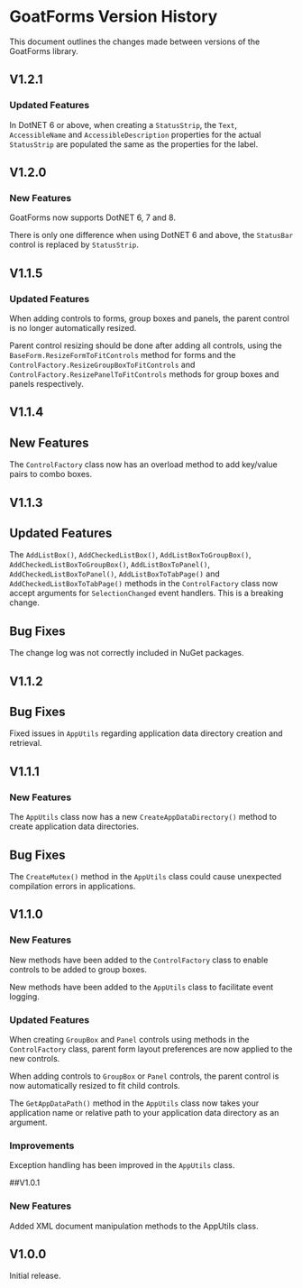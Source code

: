 # GoatForms Version History

This document outlines the changes made between versions of the GoatForms library.

## V1.2.1

### Updated Features

In DotNET 6 or above, when creating a `StatusStrip`, the `Text`, `AccessibleName` and `AccessibleDescription` properties for the actual `StatusStrip` are populated the same as the properties for the label.

## V1.2.0

### New Features

GoatForms now supports DotNET 6, 7 and 8.

There is only one difference when using DotNET 6 and above, the `StatusBar` control is replaced by `StatusStrip`.

## V1.1.5

### Updated Features

When adding controls to forms, group boxes and panels, the parent control is no longer automatically resized.

Parent control resizing should be done after adding all controls, using the `BaseForm.ResizeFormToFitControls` method for forms and the `ControlFactory.ResizeGroupBoxToFitControls` and `ControlFactory.ResizePanelToFitControls` methods for group boxes and panels respectively.

## V1.1.4

## New Features

The `ControlFactory` class now has an overload method to add key/value pairs to combo boxes.

## V1.1.3

## Updated Features

The `AddListBox()`, `AddCheckedListBox()`, `AddListBoxToGroupBox()`, `AddCheckedListBoxToGroupBox()`, `AddListBoxToPanel()`, `AddCheckedListBoxToPanel()`, `AddListBoxToTabPage()` and `AddCheckedListBoxToTabPage()` methods in the `ControlFactory` class now accept arguments for `SelectionChanged` event handlers. This is a breaking change.

## Bug Fixes

The change log was not correctly included in NuGet packages.

## V1.1.2

## Bug Fixes

Fixed issues in `AppUtils` regarding application data directory creation and retrieval.

## V1.1.1

### New Features

The `AppUtils` class now has a new `CreateAppDataDirectory()` method to create application data directories.

## Bug Fixes

The `CreateMutex()` method in the `AppUtils` class could cause unexpected compilation errors in applications.

## V1.1.0

### New Features

New methods have been added to the `ControlFactory` class to enable controls to be added to group boxes.

New methods have been added to the `AppUtils` class to facilitate event logging.

### Updated Features

When creating `GroupBox` and `Panel` controls using methods in the `ControlFactory` class, parent form layout preferences are now applied to the new controls.

When adding controls to `GroupBox` or `Panel` controls, the parent control is now automatically resized to fit child controls.

The `GetAppDataPath()` method in the `AppUtils` class now takes your application name or relative path to your application data directory as an argument.

### Improvements

Exception handling has been improved in the `AppUtils` class.

##V1.0.1

### New Features

Added XML document manipulation methods to the AppUtils class.

## V1.0.0

Initial release.
